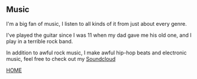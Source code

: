 ## Music

I'm a big fan of music, I listen to all kinds of it from just about every genre. 

I've played the guitar since I was 11 when my dad gave me his old one, and I play in a terrible rock band.

In addition to awful rock music, I make awful hip-hop beats and electronic music, feel free to check out my [Soundcloud](https://soundcloud.com/user-980774474-979462562)






[HOME](https://github.com/danieljclubb/IT1000-Final/blob/master/README.md)
